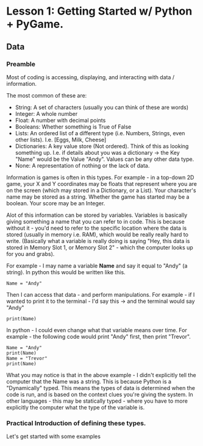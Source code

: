 # Lesson 1: Getting Started w/ Python + PyGame.

## Data

### Preamble 
Most of coding is accessing, displaying, and interacting with data / information. 


The most common of these are:
- String: A set of characters (usually you can think of these are words)
- Integer: A whole number
- Float: A number with decimal points
- Booleans: Whether something is True of False
- Lists: An ordered list of a different type (i.e. Numbers, Strings, even other lists). I.e. [Eggs, Milk, Cheese]
- Dictionaries: A key value store (Not ordered). Think of this as looking something up. I.e. if details about you was a dictionary -> the Key "Name" would be the Value "Andy". Values can be any other data type.
- None: A representation of nothing or the lack of data.

Information is games is often in this types. For example - in a top-down 2D game, your X and Y coordinates may be floats that represent where you are on the screen (which may stored in a Dictionary, or a List). Your character's name may be stored as a string. Whether the game has started may be a boolean. Your score may be an Integer.

Alot of this information can be stored by variables. Variables is basically giving something a name that you can refer to in code. This is because without it - you'd need to refer to the specific location where the data is stored (usually in memory i.e. RAM), which would be really really hard to write. (Basically what a variable is really doing is saying "Hey, this data is stored in Memory Slot 1, or Memory Slot 2" - which the computer looks up for you and grabs).

For example - I may name a variable **Name** and say it equal to "Andy" (a string). In python this would be written like this.

```
Name = "Andy"
```

Then I can access that data - and perform manipulations. For example - if I wanted to print it to the terminal - I'd say this -> and the terminal would say "Andy"

```
print(Name)
```

In python - I could even change what that variable means over time. For example - the following code would print "Andy" first, then print "Trevor".

```
Name = "Andy"
print(Name)
Name = "Trevor"
print(Name)
```

What you may notice is that in the above example - I didn't explicitly tell the computer that the Name was a string. This is because Python is a "Dynamically" typed. This means the types of data is determined when the code is run, and is based on the context clues you're giving the system. In other languages - this may be statically typed - where you have to more explicitly the computer what the type of the variable is.

### Practical Introduction of defining these types.

Let's get started with some examples 



